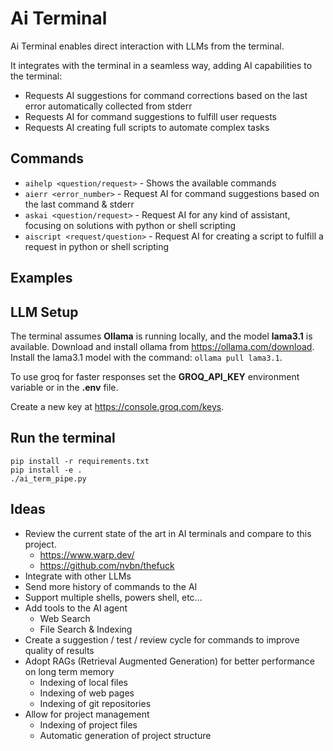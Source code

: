 # Ai Terminal

Ai Terminal enables direct interaction with LLMs from the terminal.

It integrates with the terminal in a seamless way, adding AI capabilities to the terminal:
* Requests AI suggestions for command corrections based on the last error automatically collected from stderr
* Requests AI for command suggestions to fulfill user requests
* Requests AI creating full scripts to automate complex tasks

## Commands

* `aihelp <question/request>` - Shows the available commands
* `aierr <error_number>` - Request AI for command suggestions based on the last command & stderr
* `askai <question/request>` - Request AI for any kind of assistant, focusing on solutions with python or shell scripting
* `aiscript <request/question>` - Request AI for creating a script to fulfill a request in python or shell scripting

## Examples



## LLM Setup

The terminal assumes **Ollama** is running locally, and the model **lama3.1** is available.
Download and install ollama from https://ollama.com/download.
Install the lama3.1 model with the command: `ollama pull lama3.1`.

To use groq for faster responses set the **GROQ_API_KEY** environment variable or in the **.env** file.

Create a new key at https://console.groq.com/keys.

## Run the terminal

```
pip install -r requirements.txt
pip install -e .
./ai_term_pipe.py
```

## Ideas

* Review the current state of the art in AI terminals and compare to this project.
    * https://www.warp.dev/
    * https://github.com/nvbn/thefuck
* Integrate with other LLMs
* Send more history of commands to the AI
* Support multiple shells, powers shell, etc...
* Add tools to the AI agent
    * Web Search
    * File Search & Indexing
* Create a suggestion / test / review cycle for commands to improve quality of results
* Adopt RAGs (Retrieval Augmented Generation) for better performance on long term memory
    * Indexing of local files
    * Indexing of web pages
    * Indexing of git repositories
* Allow for project management
    * Indexing of project files
    * Automatic generation of project structure

